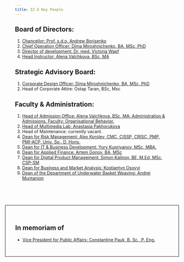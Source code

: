 ```yaml
---
title: IZ U Key People
---
```


## Board of Directors:
1. [Chancellor: Prof. s.d.o. Andrew Borisenko](/people/andrew-borisenko)
2. [Chief Operation Officer: Dima Miroshnichenko, BA, MSc, PhD](/people/dima-miroshnichenko)
3. [Director of development: Dr. med. Victoria Wapf](/people/victoria-wapf)
4. [Head Instructor: Alena Valchkova, BSc, MA](/people/alena-valchkova)

## Strategic Advisory Board:
1. [Corporate Design Officer: Dima Miroshnichenko, BA, MSc, PhD](/people/dima-miroshnichenko)
2. Неаd of Corporate Attire: Ostap Taran, BSc, Msc

## Faculty & Administration:
1. [Head of Admission Office: Alena Valchkova, BSc, MA: Administration & Admissions. Faculty: Organisational Behavior.](/people/alena-valchkova)
2. [Head of Multimedia Lab: Anastasia Pakhorukova](/people/anastasia-pakhorukova)
3. Head of Maintenance: currently vacant.
4. [Dean for Risk Management: Alex Korolev, CMC, CISSP, CRISC, PMP, PMI-ACP, Univ. Sp., D. Hons.](/people/alexey-korolev)
5. [Dean for IT & Business Development: Yury Kupriyanov, MSc, MBA.](/people/yury-kupriyanov)
6. [Dean for Applied Finance: Аrtem Gonov, BA, MSc](/people/artem-gonov)
7. [Dean for Digital Product Management: Simon Kalinov, BE, M.Ed, MSc, CSP-SM](/people/simon-kalinov)
8. [Dean for Business and Market Analysis: Kostiantyn Osovyi](/people/kostiantyn-osovyi)
8. [Dean of the Department of Underwater Basket Weaving: Andrei Muntanion](/people/andrei-muntanion)


<div style="border: 1px solid black; padding:2rem; margin-top:5rem; margin-left:-2rem; margin-right:-2rem;" markdown=1>

  <h2>In memoriam of</h2>

  - [Vice President for Public Affairs: Constantine Pauk, B. Sc., P. Eng.](/people/obituary-constantine-pauk)

</div>